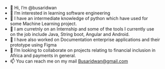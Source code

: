 - 👋 Hi, I’m @busaridwan
- 👀 I’m interested in learning software engineering
- 🌱 I have an intermediate knowledge of python which have used for some Machine Learning project.
- 🌱 I am curretnly on an Internship and some of the tools I currently use on the job include Java, String boot, Angular and Android.
- 🌱 I have also worked on Documentation enterprise applications and their prototype using Figma
- 💞️ I’m looking to collaborate on projects relating to financial inclusion in Africa and payments in general. 
- 📫 You can reach me on my mail Busaridwan@gmail.com

<!---
busaridwan/busaridwan is a ✨ special ✨ repository because its `README.md` (this file) appears on your GitHub profile.
You can click the Preview link to take a look at your changes.
--->
